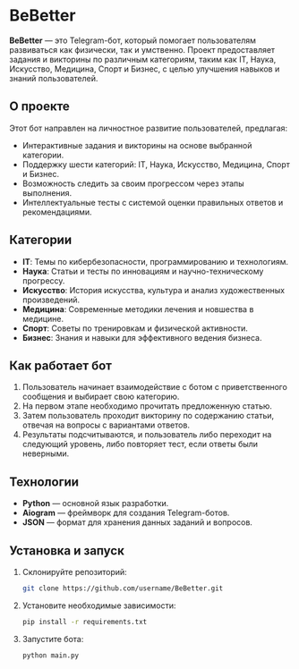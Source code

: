 # BeBetter

**BeBetter** — это Telegram-бот, который помогает пользователям развиваться как физически, так и умственно. Проект предоставляет задания и викторины по различным категориям, таким как IT, Наука, Искусство, Медицина, Спорт и Бизнес, с целью улучшения навыков и знаний пользователей.

## О проекте

Этот бот направлен на личностное развитие пользователей, предлагая:

- Интерактивные задания и викторины на основе выбранной категории.
- Поддержку шести категорий: IT, Наука, Искусство, Медицина, Спорт и Бизнес.
- Возможность следить за своим прогрессом через этапы выполнения.
- Интеллектуальные тесты с системой оценки правильных ответов и рекомендациями.

## Категории

- **IT**: Темы по кибербезопасности, программированию и технологиям.
- **Наука**: Статьи и тесты по инновациям и научно-техническому прогрессу.
- **Искусство**: История искусства, культура и анализ художественных произведений.
- **Медицина**: Современные методики лечения и новшества в медицине.
- **Спорт**: Советы по тренировкам и физической активности.
- **Бизнес**: Знания и навыки для эффективного ведения бизнеса.

## Как работает бот

1. Пользователь начинает взаимодействие с ботом с приветственного сообщения и выбирает свою категорию.
2. На первом этапе необходимо прочитать предложенную статью.
3. Затем пользователь проходит викторину по содержанию статьи, отвечая на вопросы с вариантами ответов.
4. Результаты подсчитываются, и пользователь либо переходит на следующий уровень, либо повторяет тест, если ответы были неверными.

## Технологии

- **Python** — основной язык разработки.
- **Aiogram** — фреймворк для создания Telegram-ботов.
- **JSON** — формат для хранения данных заданий и вопросов.

## Установка и запуск

1. Склонируйте репозиторий:
   ```bash
   git clone https://github.com/username/BeBetter.git
   ```

2. Установите необходимые зависимости:
   ```bash
   pip install -r requirements.txt
   ```
3. Запустите бота:
   ```bash
   python main.py
   ```
